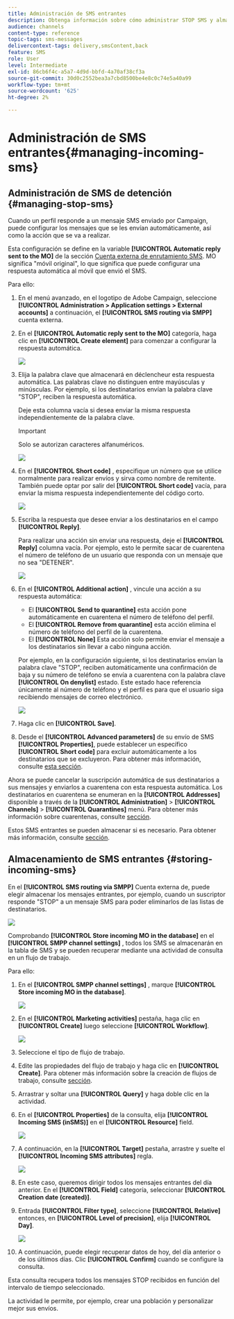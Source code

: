 ```yaml
---
title: Administración de SMS entrantes
description: Obtenga información sobre cómo administrar STOP SMS y almacenar los SMS entrantes en Adobe Campaign.
audience: channels
content-type: reference
topic-tags: sms-messages
delivercontext-tags: delivery,smsContent,back
feature: SMS
role: User
level: Intermediate
exl-id: 86cb6f4c-a5a7-4d9d-bbfd-4a70af38cf3a
source-git-commit: 30d0c2552bea3a7cbd8500be4e8c0c74e5a40a99
workflow-type: tm+mt
source-wordcount: '625'
ht-degree: 2%

---
```


# Administración de SMS entrantes{#managing-incoming-sms}

## Administración de SMS de detención {#managing-stop-sms}

Cuando un perfil responde a un mensaje SMS enviado por Campaign, puede configurar los mensajes que se les envían automáticamente, así como la acción que se va a realizar.

Esta configuración se define en la variable **[!UICONTROL Automatic reply sent to the MO]** de la sección [Cuenta externa de enrutamiento SMS](../../administration/using/configuring-sms-channel.md#defining-an-sms-routing). MO significa &quot;móvil original&quot;, lo que significa que puede configurar una respuesta automática al móvil que envió el SMS.

Para ello:

1. En el menú avanzado, en el logotipo de Adobe Campaign, seleccione **[!UICONTROL Administration > Application settings > External accounts]** a continuación, el **[!UICONTROL SMS routing via SMPP]** cuenta externa.
1. En el **[!UICONTROL Automatic reply sent to the MO]** categoría, haga clic en **[!UICONTROL Create element]** para comenzar a configurar la respuesta automática.

   ![](assets/sms_mo_1.png)

1. Elija la palabra clave que almacenará en déclencheur esta respuesta automática. Las palabras clave no distinguen entre mayúsculas y minúsculas. Por ejemplo, si los destinatarios envían la palabra clave &quot;STOP&quot;, reciben la respuesta automática.

   Deje esta columna vacía si desea enviar la misma respuesta independientemente de la palabra clave.

   >[!IMPORTANT]
   >
   >Solo se autorizan caracteres alfanuméricos.

   ![](assets/sms_mo_2.png)

1. En el **[!UICONTROL Short code]** , especifique un número que se utilice normalmente para realizar envíos y sirva como nombre de remitente. También puede optar por salir del **[!UICONTROL Short code]** vacía, para enviar la misma respuesta independientemente del código corto.

   ![](assets/sms_mo_4.png)

1. Escriba la respuesta que desee enviar a los destinatarios en el campo **[!UICONTROL Reply]**.

   Para realizar una acción sin enviar una respuesta, deje el **[!UICONTROL Reply]** columna vacía. Por ejemplo, esto le permite sacar de cuarentena el número de teléfono de un usuario que responda con un mensaje que no sea &quot;DETENER&quot;.

   ![](assets/sms_mo_3.png)

1. En el **[!UICONTROL Additional action]** , vincule una acción a su respuesta automática:

   * El **[!UICONTROL Send to quarantine]** esta acción pone automáticamente en cuarentena el número de teléfono del perfil.
   * El **[!UICONTROL Remove from quarantine]** esta acción elimina el número de teléfono del perfil de la cuarentena.
   * El **[!UICONTROL None]** Esta acción solo permite enviar el mensaje a los destinatarios sin llevar a cabo ninguna acción.

   Por ejemplo, en la configuración siguiente, si los destinatarios envían la palabra clave &quot;STOP&quot;, reciben automáticamente una confirmación de baja y su número de teléfono se envía a cuarentena con la palabra clave **[!UICONTROL On denylist]** estado. Este estado hace referencia únicamente al número de teléfono y el perfil es para que el usuario siga recibiendo mensajes de correo electrónico.

   ![](assets/sms_mo.png)

1. Haga clic en **[!UICONTROL Save]**.

1. Desde el **[!UICONTROL Advanced parameters]** de su envío de SMS **[!UICONTROL Properties]**, puede establecer un específico **[!UICONTROL Short code]** para excluir automáticamente a los destinatarios que se excluyeron. Para obtener más información, consulte [esta sección](../../administration/using/configuring-sms-channel.md#configuring-sms-properties).

Ahora se puede cancelar la suscripción automática de sus destinatarios a sus mensajes y enviarlos a cuarentena con esta respuesta automática. Los destinatarios en cuarentena se enumeran en la **[!UICONTROL Addresses]** disponible a través de la **[!UICONTROL Administration]** > **[!UICONTROL Channels]** > **[!UICONTROL Quarantines]** menú. Para obtener más información sobre cuarentenas, consulte [sección](../../sending/using/understanding-quarantine-management.md).

Estos SMS entrantes se pueden almacenar si es necesario. Para obtener más información, consulte [sección](#storing-incoming-sms).

## Almacenamiento de SMS entrantes {#storing-incoming-sms}

En el **[!UICONTROL SMS routing via SMPP]** Cuenta externa de, puede elegir almacenar los mensajes entrantes, por ejemplo, cuando un suscriptor responde &quot;STOP&quot; a un mensaje SMS para poder eliminarlos de las listas de destinatarios.

![](assets/sms_config_mo_1.png)

Comprobando **[!UICONTROL Store incoming MO in the database]** en el **[!UICONTROL SMPP channel settings]** , todos los SMS se almacenarán en la tabla de SMS y se pueden recuperar mediante una actividad de consulta en un flujo de trabajo.

Para ello:

1. En el **[!UICONTROL SMPP channel settings]** , marque **[!UICONTROL Store incoming MO in the database]**.

   ![](assets/sms_config_mo_2.png)

1. En el **[!UICONTROL Marketing activities]** pestaña, haga clic en **[!UICONTROL Create]** luego seleccione **[!UICONTROL Workflow]**.

   ![](assets/sms_config_mo_3.png)

1. Seleccione el tipo de flujo de trabajo.
1. Edite las propiedades del flujo de trabajo y haga clic en **[!UICONTROL Create]**. Para obtener más información sobre la creación de flujos de trabajo, consulte [sección](../../automating/using/building-a-workflow.md).
1. Arrastrar y soltar una **[!UICONTROL Query]** y haga doble clic en la actividad.
1. En el **[!UICONTROL Properties]** de la consulta, elija **[!UICONTROL Incoming SMS (inSMS)]** en el **[!UICONTROL Resource]** field.

   ![](assets/sms_config_mo_4.png)

1. A continuación, en la **[!UICONTROL Target]** pestaña, arrastre y suelte el **[!UICONTROL Incoming SMS attributes]** regla.

   ![](assets/sms_config_mo_5.png)

1. En este caso, queremos dirigir todos los mensajes entrantes del día anterior. En el **[!UICONTROL Field]** categoría, seleccionar **[!UICONTROL Creation date (created)]**.
1. Entrada **[!UICONTROL Filter type]**, seleccione **[!UICONTROL Relative]** entonces, en **[!UICONTROL Level of precision]**, elija **[!UICONTROL Day]**.

   ![](assets/sms_config_mo_6.png)

1. A continuación, puede elegir recuperar datos de hoy, del día anterior o de los últimos días. Clic **[!UICONTROL Confirm]** cuando se configure la consulta.

Esta consulta recupera todos los mensajes STOP recibidos en función del intervalo de tiempo seleccionado.

La actividad le permite, por ejemplo, crear una población y personalizar mejor sus envíos.
